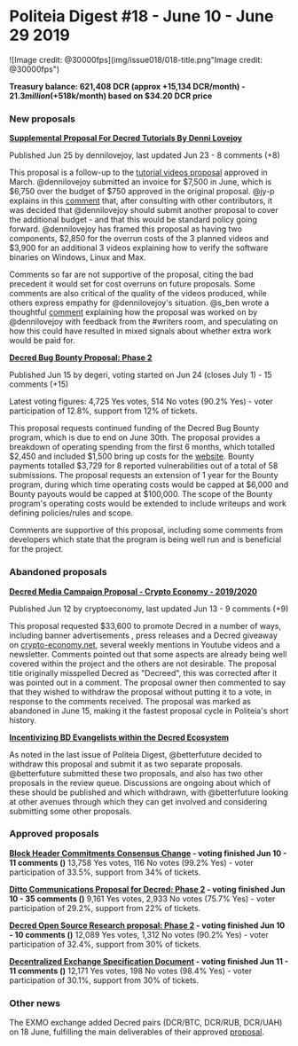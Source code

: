 # Politeia Digest #18 - June 10 - June 29 2019

![Image credit: @30000fps](img/issue018/018-title.png"Image credit: @30000fps")

**Treasury balance: 621,408 DCR (approx +15,134 DCR/month) - $21.3 million (+$518k/month) based on $34.20 DCR price**

### New proposals

**[Supplemental Proposal For Decred Tutorials By Denni Lovejoy](https://proposals.decred.org/proposals/d8d7ff7ad138ed322422aaa4d2a3e1c61f296ae56a2c2316cc5ecd10cf8dd8bd)**

Published Jun 25 by dennilovejoy, last updated Jun 23 - 8 comments (+8)

This proposal is a follow-up to the [tutorial videos proposal](https://proposals.decred.org/proposals/a3def199af812b796887f4eae22e11e45f112b50c2e17252c60ed190933ec14f) approved in March. @dennilovejoy submitted an invoice for $7,500 in June, which is $6,750 over the budget of $750 approved in the original proposal. @jy-p explains in this [comment](https://proposals.decred.org/proposals/d8d7ff7ad138ed322422aaa4d2a3e1c61f296ae56a2c2316cc5ecd10cf8dd8bd/comments/2) that, after consulting with other contributors, it was decided that @dennilovejoy should submit another proposal to cover the additional budget - and that this would be standard policy going forward. @dennilovejoy has framed this proposal as having two components, $2,850 for the overrun costs of the 3 planned videos and $3,900 for an additional 3 videos explaining how to verify the software binaries on Windows, Linux and Max. 

Comments so far are not supportive of the proposal, citing the bad precedent it would set for cost overruns on future proposals. Some comments are also critical of the quality of the videos produced, while others express empathy for @dennilovejoy's situation. @s_ben wrote a thoughtful [comment](https://proposals.decred.org/proposals/d8d7ff7ad138ed322422aaa4d2a3e1c61f296ae56a2c2316cc5ecd10cf8dd8bd/comments/7) explaining how the proposal was worked on by @dennilovejoy with feedback from the #writers room, and speculating on how this could have resulted in mixed signals about whether extra work would be paid for.

**[Decred Bug Bounty Proposal: Phase 2](https://proposals.decred.org/proposals/073694ed82d34b2bfff51e35220e8052ad4060899b23bc25791a9383375cae70)**

Published Jun 15 by degeri, voting started on Jun 24 (closes July 1) - 15 comments (+15)

Latest voting figures: 4,725 Yes votes, 514 No votes (90.2% Yes) - voter participation of 12.8%, support from 12% of tickets.

This proposal requests continued funding of the Decred Bug Bounty program, which is due to end on June 30th. The proposal provides a breakdown of operating spending from the first 6 months, which totalled $2,450 and included $1,500 bring up costs for the [website](https://bounty.decred.org). Bounty payments totalled $3,729 for 8 reported vulnerabilities out of a total of 58 submissions. The proposal requests an extension of 1 year for the Bounty program, during which time operating costs would be capped at $6,000 and Bounty payouts would be capped at $100,000. The scope of the Bounty program's operating costs would be extended to include writeups and work defining policies/rules and scope.

Comments are supportive of this proposal, including some comments from developers which state that the program is being well run and is beneficial for the project.

### Abandoned proposals

[**Decred  Media Campaign Proposal - Crypto Economy - 2019/2020**](https://proposals.decred.org/proposals/1a367dcb91b55c60ad5fd038b219201154fcab965edd7a4639f157e409b1f4bf)

Published Jun 12 by cryptoeconomy, last updated Jun 13 - 9 comments (+9)

This proposal requested $33,600 to promote Decred in a number of ways, including banner advertisements , press releases and a Decred giveaway on [crypto-economy.net](https://www.crypto-economy.net), several weekly mentions in Youtube videos and a newsletter. Comments pointed out that some aspects are already being well covered within the project and the others are not desirable. The proposal title originally misspelled Decred as "Decreed", this was corrected after it was pointed out in a comment. The proposal owner then commented to say that they wished to withdraw the proposal without putting it to a vote, in response to the comments received. The proposal was marked as abandoned in June 15, making it the fastest proposal cycle in Politeia's short history.

[**Incentivizing BD Evangelists within the Decred Ecosystem**](https://proposals.decred.org/proposals/cb446a469987d6603d93f442ef0d4e45bacbea47a72b5ce89f9c3cac3868d627)

As noted in the last issue of Politeia Digest, @betterfuture decided to withdraw this proposal and submit it as two separate proposals. @betterfuture submitted these two proposals, and also has two other proposals in the review queue. Discussions are ongoing about which of these should be published and which withdrawn, with @betterfuture looking at other avenues through which they can get involved and considering submitting some other proposals.

### Approved proposals

**[Block Header Commitments Consensus Change](https://proposals.decred.org/proposals/0a1ff846ec271184ea4e3a921a3ccd8d478f69948b984445ee1852f272d54c58) - voting finished Jun 10 - 11 comments ()**
13,758 Yes votes, 116 No votes (99.2% Yes) - voter participation of 33.5%, support from 34% of tickets.


**[Ditto Communications Proposal for Decred: Phase 2](https://proposals.decred.org/proposals/52ea110ea061c72d3b31ed2f5635720b212ce5e3eaddf868d60f53a3d18b8c04) - voting finished Jun 10 - 35 comments ()**
9,161 Yes votes, 2,933 No votes (75.7% Yes) - voter participation of 29.2%, support from 22% of tickets.

**[Decred Open Source Research proposal: Phase 2](https://proposals.decred.org/proposals/67de0e901143400ae2f247391c4d5028719ffea8308fbc5854745ad859fb993f) - voting finished Jun 10 - 10 comments ()**
12,089 Yes votes, 1,312 No votes (90.2% Yes) - voter participation of 32.4%, support from 30% of tickets.

**[Decentralized Exchange Specification Document](https://proposals.decred.org/proposals/a4f2a91c8589b2e5a955798d6c0f4f77f2eec13b62063c5f4102c21913dcaf32) - voting finished Jun 11 - 11 comments ()**
12,171 Yes votes, 198 No votes (98.4% Yes) - voter participation of 30.1%, support from 30% of tickets.

### Other news

The EXMO exchange added Decred pairs (DCR/BTC, DCR/RUB, DCR/UAH) on 18 June, fulfilling the main deliverables of their approved [proposal](https://proposals.decred.org/proposals/950e8149e594b01c010c1199233ab11e82c9da39174ba375d286dc72bb0a54d7).

